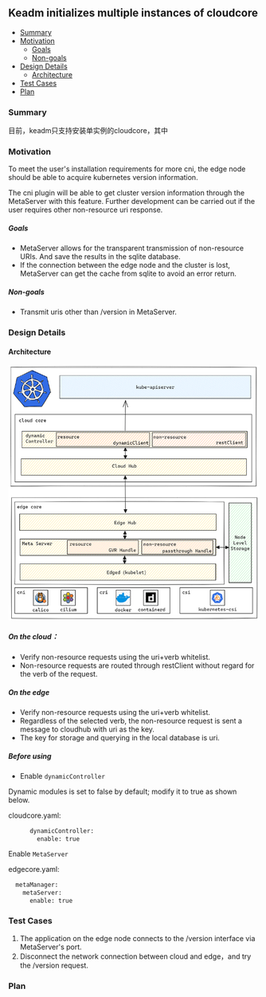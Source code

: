 ## Keadm initializes multiple instances of cloudcore

- [Summary](#summary)
- [Motivation](#motivation)
  - [Goals](#goals)
  - [Non-goals](#non-goals)
- [Design Details](#design-details)
  - [Architecture](#architecture)
- [Test Cases](#test-cases)
- [Plan](#plan)

### Summary

目前，keadm只支持安装单实例的cloudcore，其中

### Motivation

To meet the user's installation requirements for more cni, the edge node should be able to acquire kubernetes version information.

The cni plugin will be able to get cluster version information through the MetaServer with this feature. Further development can be carried out if the user requires other non-resource uri response.

##### Goals

- MetaServer allows for the transparent transmission of non-resource URIs.  And save the results in the sqlite database.
- If the connection between the edge node and the cluster is lost, MetaServer can get the cache from sqlite to avoid an error return.

##### Non-goals

- Transmit uris other than /version in MetaServer.

### Design Details

#### Architecture

![](../images/edge-version/edge-version.png)

##### On the cloud：

- Verify non-resource requests using the uri+verb whitelist.
- Non-resource requests are routed through restClient without regard for the verb of the request.


##### On the edge

- Verify non-resource requests using the uri+verb whitelist.
- Regardless of the selected verb, the non-resource request is sent a message to cloudhub with uri as the key.
- The key for storage and querying in the local database is uri.

##### Before using

- Enable `dynamicController`

Dynamic modules is set to false by default; modify it to true as shown below.

cloudcore.yaml:
```
      dynamicController: 
        enable: true      
```

Enable `MetaServer`

edgecore.yaml:
```
  metaManager:
    metaServer:
      enable: true
```

### Test Cases

1. The application on the edge node connects to the /version interface via MetaServer's port.
2. Disconnect the network connection between cloud and edge，and try the /version request.

### Plan



